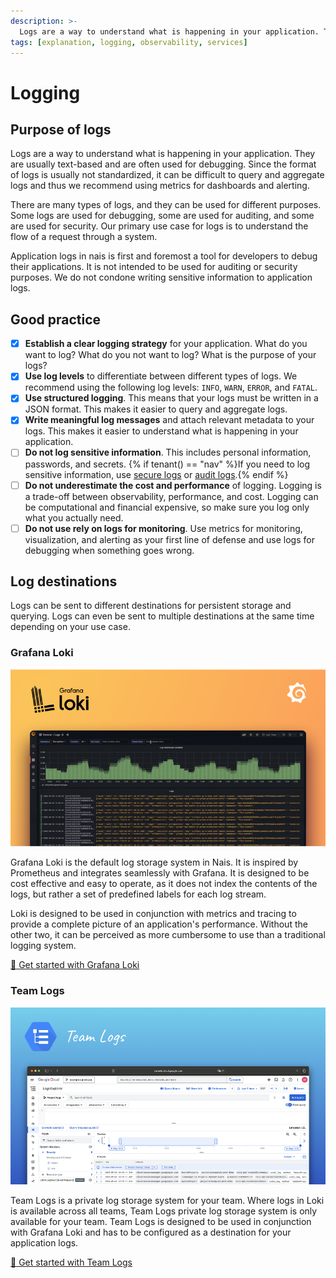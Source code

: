 ```yaml
---
description: >-
  Logs are a way to understand what is happening in your application. They are usually text-based and are often used for debugging. Since the format of logs is usually not standardized, it can be difficult to query and aggregate logs and thus we recommend using metrics for dashboards and alerting.
tags: [explanation, logging, observability, services]
---
```


# Logging

## Purpose of logs

Logs are a way to understand what is happening in your application. They are usually text-based and are often used for debugging. Since the format of logs is usually not standardized, it can be difficult to query and aggregate logs and thus we recommend using metrics for dashboards and alerting.

There are many types of logs, and they can be used for different purposes. Some logs are used for debugging, some are used for auditing, and some are used for security. Our primary use case for logs is to understand the flow of a request through a system.

Application logs in nais is first and foremost a tool for developers to debug their applications. It is not intended to be used for auditing or security purposes. We do not condone writing sensitive information to application logs.

## Good practice

- [x] **Establish a clear logging strategy** for your application. What do you want to log? What do you not want to log? What is the purpose of your logs?
- [x] **Use log levels** to differentiate between different types of logs. We recommend using the following log levels: `INFO`, `WARN`, `ERROR`, and `FATAL`.
- [x] **Use structured logging**. This means that your logs must be written in a JSON format. This makes it easier to query and aggregate logs.
- [x] **Write meaningful log messages** and attach relevant metadata to your logs. This makes it easier to understand what is happening in your application.
- [ ] **Do not log sensitive information**. This includes personal information, passwords, and secrets.
    {% if tenant() == "nav" %}If you need to log sensitive information, use [secure logs](how-to/enable-secure-logs.md) or [audit logs](how-to/audit-logs.md).{% endif %}
- [ ] **Do not underestimate the cost and performance** of logging. Logging is a trade-off between observability, performance, and cost. Logging can be computational and financial expensive, so make sure you log only what you actually need.
- [ ] **Do not use rely on logs for monitoring**. Use metrics for monitoring, visualization, and alerting as your first line of defense and use logs for debugging when something goes wrong.

## Log destinations

Logs can be sent to different destinations for persistent storage and querying. Logs can even be sent to multiple destinations at the same time depending on your use case.

### Grafana Loki

![Grafana Loki](../../assets/grafana-loki-banner.png)

Grafana Loki is the default log storage system in Nais. It is inspired by Prometheus and integrates seamlessly with Grafana. It is designed to be cost effective and easy to operate, as it does not index the contents of the logs, but rather a set of predefined labels for each log stream.

Loki is designed to be used in conjunction with metrics and tracing to provide a complete picture of an application's performance. Without the other two, it can be perceived as more cumbersome to use than a traditional logging system.

[:dart: Get started with Grafana Loki](how-to/loki.md)

### Team Logs

![Team Logs](../../assets/team-logs-banner.png)

Team Logs is a private log storage system for your team. Where logs in Loki is available across all teams, Team Logs private log storage system is only available for your team. Team Logs is designed to be used in conjunction with Grafana Loki and has to be configured as a destination for your application logs.

[:dart: Get started with Team Logs](how-to/team-logs.md)
